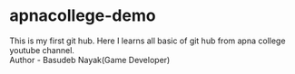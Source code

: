 # apnacollege-demo
This is my first git hub. Here I learns all basic of git hub from apna college youtube channel.
<br>
Author - Basudeb Nayak(Game Developer)
